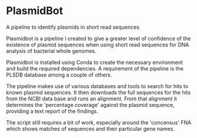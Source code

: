 # PlasmidBot
A pipeline to identify plasmids in short read sequences

Plasmidbot is a pipeline I created to give a greater level of confidence of the existence of plasmid sequences when using short read sequences for DNA analysis of bacterial whole genomes.

Plasmidbot is installed using Conda to create the necessary environment and build the required dependencies.
A requirement of the pipeline is the PLSDB database among a couple of others.

The pipeline makes use of various databases and tools to search for hits to known plasmid sequences.
It then downloads the full sequences for the hits from the NCBI data base and runs an alignment.
From that alignment it determines the 'percentage coverage' against the plasmid sequence, providing a text report of the findings.

The script still requires a bit of work, especially around the 'concensus' FNA which shows matches of sequences and their particular gene names. 
